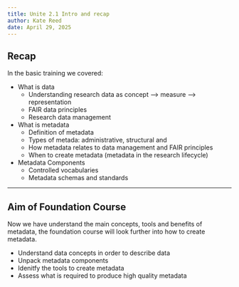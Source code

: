 ```yaml
---
title: Unite 2.1 Intro and recap
author: Kate Reed
date: April 29, 2025
---
```


## Recap

In the basic training we covered:
  - What is data
    - Understanding research data as concept --> measure --> representation
    - FAIR data principles
    - Research data management
  - What is metadata
      - Definition of metadata
      - Types of metada: administrative, structural and 
      - How metadata relates to data management and FAIR principles
      - When to create metadata (metadata in the research lifecycle)
  - Metadata Components
      - Controlled vocabularies
      - Metadata schemas and standards
   
  ---
  
 ##  Aim of Foundation Course

Now we have understand the main concepts, tools and benefits of metadata, the foundation course will look further into how to create metadata.

- Understand data concepts in order to describe data
- Unpack metadata components
- Idenitfy the tools to create metadata
- Assess what is required to produce high quality metadata
 
  
